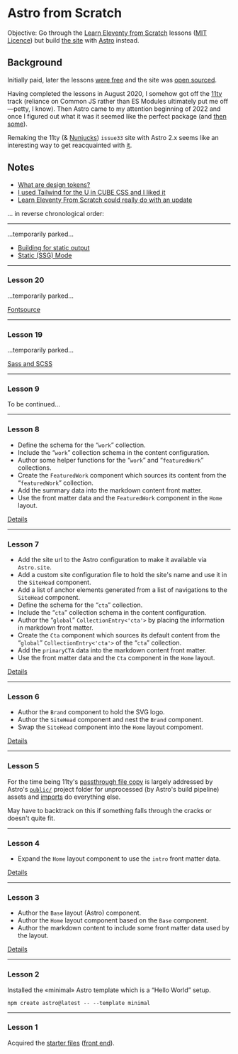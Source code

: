 # Astro from Scratch

Objective: Go through the [Learn Eleventy from Scratch](https://learneleventyfromscratch.com/) lessons ([MIT Licence](https://github.com/Andy-set-studio/learneleventyfromscratch.com#licence-mit-licence)) but build [the site](https://issue33.com/) with [Astro](https://docs.astro.build/en/getting-started/) instead.

## Background

Initially paid, later the lessons [were free](https://twitter.com/piccalilli_/status/1404403153890578432) and the site was [open sourced](https://piccalil.li/blog/learn-eleventy-from-scratch-is-now-open-source/).

Having completed the lessons in August 2020, I somehow got off the [11ty](https://www.11ty.dev/) track (reliance on Common JS rather than ES Modules ultimately put me off—petty, I know). Then Astro came to my attention beginning of 2022 and once I figured out what it was it seemed like the perfect package (and [then some](https://twitter.com/NFS__21/status/1517377812298342400)).

Remaking the 11ty (& [Nunjucks](https://mozilla.github.io/nunjucks/)) `issue33` site with Astro 2.x seems like an interesting way to get reacquainted with [it](https://github.com/withastro/astro/releases/tag/astro%402.0.0).

## Notes

- [What are design tokens?](https://piccalil.li/tutorial/what-are-design-tokens/)
- [I used Tailwind for the U in CUBE CSS and I liked it](https://andy-bell.co.uk/i-used-tailwind-for-the-u-in-cube-css-and-i-liked-it/)
- [Learn Eleventy From Scratch could really do with an update](https://andy-bell.co.uk/learn-eleventy-from-scratch-could-really-do-with-an-update/)

… in reverse chronological order:

---

…temporarily parked…

- [Building for static output](https://docs.astro.build/en/guides/content-collections/#building-for-static-output-default)
- [Static (SSG) Mode](https://docs.astro.build/en/core-concepts/routing/#static-ssg-mode)

---

### Lesson 20

…temporarily parked…

[Fontsource](https://github.com/fontsource/fontsource)

---

### Lesson 19

…temporarily parked…

[Sass and SCSS](https://docs.astro.build/en/guides/styling/#sass-and-scss)

---

### Lesson 9

To be continued…

---

### Lesson 8

- Define the schema for the “`work`” collection.
- Include the “`work`” collection schema in the content configuration.
- Author some helper functions for the “`work`” and “`featuredWork`” collections.
- Create the `FeaturedWork` component which sources its content from the “`featuredWork`” collection.
- Add the summary data into the markdown content front matter.
- Use the front matter data and the `FeaturedWork` component in the `Home` layout.

[Details](docs/lessons/08.md)

---

### Lesson 7

- Add the site url to the Astro configuration to make it available via `Astro.site`.
- Add a custom site configuration file to hold the site's name and use it in the `SiteHead` component.
- Add a list of anchor elements generated from a list of navigations to the `SiteHead` component.
- Define the schema for the “`cta`” collection.
- Include the “`cta`” collection schema in the content configuration.
- Author the “`global`” `CollectionEntry<'cta'>` by placing the information in markdown front matter.
- Create the `Cta` component which sources its default content from the “`global`” `CollectionEntry<'cta'>` of the “`cta`” collection.
- Add the `primaryCTA` data into the markdown content front matter.
- Use the front matter data and the `Cta` component in the `Home` layout.

[Details](docs/lessons/07.md)

---

### Lesson 6

- Author the `Brand` component to hold the SVG logo.
- Author the `SiteHead` component and nest the `Brand` component.
- Swap the `SiteHead` component into the `Home` layout compoment.

[Details](docs/lessons/06.md)

---

### Lesson 5

For the time being 11ty's [passthrough file copy](https://www.11ty.dev/docs/copy/) is largely addressed by Astro's [`public/`](https://docs.astro.build/en/core-concepts/project-structure/#public) project folder for unprocessed (by Astro's build pipeline) assets and [imports](https://docs.astro.build/en/guides/imports/) do everything else.

May have to backtrack on this if something falls through the cracks or doesn't quite fit.

---

### Lesson 4

- Expand the `Home` layout component to use the `intro` front matter data.

[Details](docs/lessons/04.md)

---

### Lesson 3

- Author the `Base` layout (Astro) component.
- Author the `Home` layout component based on the `Base` component.
- Author the markdown content to include some front matter data used by the layout.

[Details](docs/lessons/03.md)

---

### Lesson 2

Installed the «minimal» Astro template which is a “Hello World” setup.

```shell
npm create astro@latest -- --template minimal
```

---

### Lesson 1

Acquired the [starter files](https://learneleventyfromscratch.com/lesson/1.html#getting-some-starter-files) ([front end](https://piccalilli.s3.eu-west-2.amazonaws.com/eleventy-from-scratch/eleventy-from-scratch-front-end-build-starter-files.zip)).
